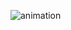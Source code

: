 ![animation](https://user-images.githubusercontent.com/95605767/160806794-8c4b3429-037f-4a52-b2f2-b955eb31d0f7.gif)
